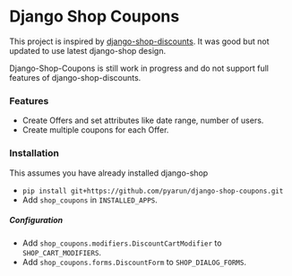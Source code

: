 # Django Shop Coupons

This project is inspired by [django-shop-discounts](https://github.com/bmihelac/django-shop-discounts).
It was good but not updated to use latest django-shop design.

Django-Shop-Coupons is still work in progress and do not support full features of django-shop-discounts. 

### Features

- Create Offers and set attributes like date range, number of users.
- Create multiple coupons for each Offer.


### Installation
 This assumes you have already installed django-shop
 
- `pip install git+https://github.com/pyarun/django-shop-coupons.git`
- Add `shop_coupons` in `INSTALLED_APPS`.

##### Configuration
- Add `shop_coupons.modifiers.DiscountCartModifier` to `SHOP_CART_MODIFIERS`.
- Add `shop_coupons.forms.DiscountForm` to `SHOP_DIALOG_FORMS`.
